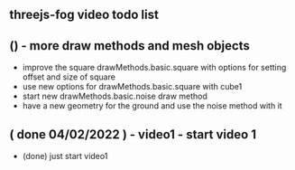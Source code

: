 ## threejs-fog video todo list

## () - more draw methods and mesh objects
* improve the square drawMethods.basic.square with options for setting offset and size of square
* use new options for drawMethods.basic.square with cube1
* start new drawMethods.basic.noise draw method
* have a new geometry for the ground and use the noise method with it

## ( done 04/02/2022 ) - video1 - start video 1
* (done) just start video1
